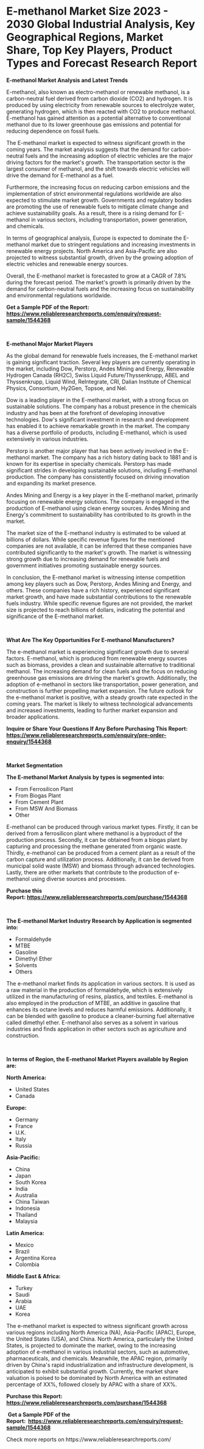 <p><h1>E-methanol Market Size 2023 - 2030 Global Industrial Analysis, Key Geographical Regions, Market Share, Top Key Players, Product Types and Forecast Research Report</h1></p><p><strong>E-methanol Market Analysis and Latest Trends</strong></p>
<p><p>E-methanol, also known as electro-methanol or renewable methanol, is a carbon-neutral fuel derived from carbon dioxide (CO2) and hydrogen. It is produced by using electricity from renewable sources to electrolyze water, generating hydrogen, which is then reacted with CO2 to produce methanol. E-methanol has gained attention as a potential alternative to conventional methanol due to its lower greenhouse gas emissions and potential for reducing dependence on fossil fuels.</p><p>The E-methanol market is expected to witness significant growth in the coming years. The market analysis suggests that the demand for carbon-neutral fuels and the increasing adoption of electric vehicles are the major driving factors for the market's growth. The transportation sector is the largest consumer of methanol, and the shift towards electric vehicles will drive the demand for E-methanol as a fuel.</p><p>Furthermore, the increasing focus on reducing carbon emissions and the implementation of strict environmental regulations worldwide are also expected to stimulate market growth. Governments and regulatory bodies are promoting the use of renewable fuels to mitigate climate change and achieve sustainability goals. As a result, there is a rising demand for E-methanol in various sectors, including transportation, power generation, and chemicals.</p><p>In terms of geographical analysis, Europe is expected to dominate the E-methanol market due to stringent regulations and increasing investments in renewable energy projects. North America and Asia-Pacific are also projected to witness substantial growth, driven by the growing adoption of electric vehicles and renewable energy sources.</p><p>Overall, the E-methanol market is forecasted to grow at a CAGR of 7.8% during the forecast period. The market's growth is primarily driven by the demand for carbon-neutral fuels and the increasing focus on sustainability and environmental regulations worldwide.</p></p>
<p><strong>Get a Sample PDF of the Report:&nbsp; <a href="https://www.reliableresearchreports.com/enquiry/request-sample/1544368">https://www.reliableresearchreports.com/enquiry/request-sample/1544368</a></strong></p>
<p>&nbsp;</p>
<p><strong>E-methanol Major Market Players</strong></p>
<p><p>As the global demand for renewable fuels increases, the E-methanol market is gaining significant traction. Several key players are currently operating in the market, including Dow, Perstorp, Andes Mining and Energy, Renewable Hydrogen Canada (RH2C), Swiss Liquid Future/Thyssenkrupp, ABEL and Thyssenkrupp, Liquid Wind, ReIntegrate, CRI, Dalian Institute of Chemical Physics, Consortium, Hy2Gen, Topsoe, and Nel. </p><p>Dow is a leading player in the E-methanol market, with a strong focus on sustainable solutions. The company has a robust presence in the chemicals industry and has been at the forefront of developing innovative technologies. Dow's significant investment in research and development has enabled it to achieve remarkable growth in the market. The company has a diverse portfolio of products, including E-methanol, which is used extensively in various industries.</p><p>Perstorp is another major player that has been actively involved in the E-methanol market. The company has a rich history dating back to 1881 and is known for its expertise in specialty chemicals. Perstorp has made significant strides in developing sustainable solutions, including E-methanol production. The company has consistently focused on driving innovation and expanding its market presence.</p><p>Andes Mining and Energy is a key player in the E-methanol market, primarily focusing on renewable energy solutions. The company is engaged in the production of E-methanol using clean energy sources. Andes Mining and Energy's commitment to sustainability has contributed to its growth in the market.</p><p>The market size of the E-methanol industry is estimated to be valued at billions of dollars. While specific revenue figures for the mentioned companies are not available, it can be inferred that these companies have contributed significantly to the market's growth. The market is witnessing strong growth due to increasing demand for renewable fuels and government initiatives promoting sustainable energy sources.</p><p>In conclusion, the E-methanol market is witnessing intense competition among key players such as Dow, Perstorp, Andes Mining and Energy, and others. These companies have a rich history, experienced significant market growth, and have made substantial contributions to the renewable fuels industry. While specific revenue figures are not provided, the market size is projected to reach billions of dollars, indicating the potential and significance of the E-methanol market.</p></p>
<p>&nbsp;</p>
<p><strong>What Are The Key Opportunities For E-methanol Manufacturers?</strong></p>
<p><p>The e-methanol market is experiencing significant growth due to several factors. E-methanol, which is produced from renewable energy sources such as biomass, provides a clean and sustainable alternative to traditional methanol. The increasing demand for clean fuels and the focus on reducing greenhouse gas emissions are driving the market's growth. Additionally, the adoption of e-methanol in sectors like transportation, power generation, and construction is further propelling market expansion. The future outlook for the e-methanol market is positive, with a steady growth rate expected in the coming years. The market is likely to witness technological advancements and increased investments, leading to further market expansion and broader applications.</p></p>
<p><strong>Inquire or Share Your Questions If Any Before Purchasing This Report: <a href="https://www.reliableresearchreports.com/enquiry/pre-order-enquiry/1544368">https://www.reliableresearchreports.com/enquiry/pre-order-enquiry/1544368</a></strong></p>
<p>&nbsp;</p>
<p><strong>Market Segmentation</strong></p>
<p><strong>The E-methanol Market Analysis by types is segmented into:</strong></p>
<p><ul><li>From Ferrosilicon Plant</li><li>From Biogas Plant</li><li>From Cement Plant</li><li>From MSW And Biomass</li><li>Other</li></ul></p>
<p><p>E-methanol can be produced through various market types. Firstly, it can be derived from a ferrosilicon plant where methanol is a byproduct of the production process. Secondly, it can be obtained from a biogas plant by capturing and processing the methane generated from organic waste. Thirdly, e-methanol can be produced from a cement plant as a result of the carbon capture and utilization process. Additionally, it can be derived from municipal solid waste (MSW) and biomass through advanced technologies. Lastly, there are other markets that contribute to the production of e-methanol using diverse sources and processes.</p></p>
<p><strong>Purchase this Report:&nbsp;<a href="https://www.reliableresearchreports.com/purchase/1544368">https://www.reliableresearchreports.com/purchase/1544368</a></strong></p>
<p>&nbsp;</p>
<p><strong>The E-methanol Market Industry Research by Application is segmented into:</strong></p>
<p><ul><li>Formaldehyde</li><li>MTBE</li><li>Gasoline</li><li>Dimethyl Ether</li><li>Solvents</li><li>Others</li></ul></p>
<p><p>The e-methanol market finds its application in various sectors. It is used as a raw material in the production of formaldehyde, which is extensively utilized in the manufacturing of resins, plastics, and textiles. E-methanol is also employed in the production of MTBE, an additive in gasoline that enhances its octane levels and reduces harmful emissions. Additionally, it can be blended with gasoline to produce a cleaner-burning fuel alternative called dimethyl ether. E-methanol also serves as a solvent in various industries and finds application in other sectors such as agriculture and construction.</p></p>
<p>&nbsp;</p>
<p><strong>In terms of Region, the E-methanol Market Players available by Region are:</strong></p>
<p>
    <p> <strong> North America: </strong>
        <ul>
            <li>United States</li>
            <li>Canada</li>
        </ul>
        </p> 
    <p> <strong> Europe: </strong>
        <ul>
            <li>Germany</li>
            <li>France</li>
            <li>U.K.</li>
            <li>Italy</li>
            <li>Russia</li>
        </ul>
        </p> 
    <p> <strong> Asia-Pacific: </strong>
        <ul>
            <li>China</li>
            <li>Japan</li>
            <li>South Korea</li>
            <li>India</li>
            <li>Australia</li>
            <li>China Taiwan</li>
            <li>Indonesia</li>
            <li>Thailand</li>
            <li>Malaysia</li>
        </ul>
        </p> 
    <p> <strong> Latin America: </strong>
        <ul>
            <li>Mexico</li>
            <li>Brazil</li>
            <li>Argentina Korea</li>
            <li>Colombia</li>
        </ul>
        </p> 
    <p> <strong> Middle East & Africa: </strong>
        <ul>
            <li>Turkey</li>
            <li>Saudi</li>
            <li>Arabia</li>
            <li>UAE</li>
            <li>Korea</li>
        </ul>
    </p>
    </p>
<p><p>The e-methanol market is expected to witness significant growth across various regions including North America (NA), Asia-Pacific (APAC), Europe, the United States (USA), and China. North America, particularly the United States, is projected to dominate the market, owing to the increasing adoption of e-methanol in various industrial sectors, such as automotive, pharmaceuticals, and chemicals. Meanwhile, the APAC region, primarily driven by China's rapid industrialization and infrastructure development, is anticipated to exhibit substantial growth. Currently, the market share valuation is poised to be dominated by North America with an estimated percentage of XX%, followed closely by APAC with a share of XX%.</p></p>
<p><strong>Purchase this Report: <a href="https://www.reliableresearchreports.com/purchase/1544368">https://www.reliableresearchreports.com/purchase/1544368</a></strong></p>
<p>&nbsp;<strong>Get a Sample PDF of the Report:&nbsp;&nbsp;<a href="https://www.reliableresearchreports.com/enquiry/request-sample/1544368">https://www.reliableresearchreports.com/enquiry/request-sample/1544368</a></strong></p>
<p><strong></strong></p>
<p>Check more reports on https://www.reliableresearchreports.com/</p>